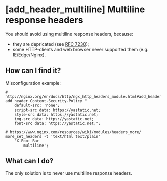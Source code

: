 # [add_header_multiline] Multiline response headers

You should avoid using multiline response headers, because:
  * they are depricated (see [RFC 7230](https://tools.ietf.org/html/rfc7230#section-3.2.4));
  * some HTTP-clients and web browser never supported them (e.g. IE/Edge/Nginx).

## How can I find it?
Misconfiguration example:
```nginx
# http://nginx.org/en/docs/http/ngx_http_headers_module.html#add_header
add_header Content-Security-Policy "
    default-src: 'none';
    script-src data: https://yastatic.net;
    style-src data: https://yastatic.net;
    img-src data: https://yastatic.net;
    font-src data: https://yastatic.net;";

# https://www.nginx.com/resources/wiki/modules/headers_more/
more_set_headers -t 'text/html text/plain'
    'X-Foo: Bar
        multiline';
```

## What can I do?
The only solution is to never use multiline response headers.